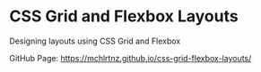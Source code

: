 # CSS Grid and Flexbox Layouts

Designing layouts using CSS Grid and Flexbox

GitHub Page: https://mchlrtnz.github.io/css-grid-flexbox-layouts/
